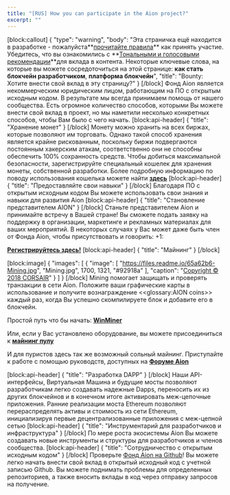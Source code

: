 ```yaml
---
title: "[RUS] How you can participate in the Aion project?"
excerpt: ""
---
```

[block:callout]
{
  "type": "warning",
  "body": "Эта страничка ещё находится в разработке - пожалуйста**[прочитайте правила](https://aion.network/bounty/content-creation-bounty/)** как принять участие. Убедитесь, что вы ознакомились с **[Тональными и голосовыми рекомендации](https://docs.aion.network/page/voice-guidelines)**для вклада в контента. Некоторые ключевые слова, на которые вы можете сосредоточиться на этой странице: **как стать блокчейн разработчиком**, **платформа блокчейн**",
  "title": "Bounty: Хотите внести свой вклад в эту страницу?"
}
[/block]
Фонд Aion является некоммерческим юридическим лицом, работающим на ПО с открытым исходным кодом. В результате мы всегда принимаем помощь от нашего сообщества. Есть огромное количество способов, которыми Вы можете внести свой вклад в проект, но мы наметили несколько конкретных способов, чтобы Вам было с чего начать.
[block:api-header]
{
  "title": "Хранение монет"
}
[/block]
Монету можно хранить на всех биржах, которые позволяют им торговать. Однако такой способ хранения является крайне рискованным, поскольку биржи подвергаются постоянным хакерским атакам, соответственно они не способны обеспечить 100% сохранность средств. Чтобы добиться максимальной безопасности, зарегистрируйте специальный кошелек для хранения монеты, собственной разработки. Более подробную информацию по поводу использования кошелька можете найти **[здесь](https://docs.aion.network/v1.1/docs/aion-desktop-wallet)**
[block:api-header]
{
  "title": "Предоставляйте свои навыки"
}
[/block]
Благодаря ПО с открытым исходным кодом Вы можете использовать свои знания и навыки для развития Aion 
[block:api-header]
{
  "title": "Становление представителем AION"
}
[/block]
Станьте представителем Aion и принимайте встречу в Вашей стране! Вы сможете подать заявку на поддержку в организации, маркетинге и рекламных материалах для ваших мероприятий. В некоторых случаях у Вас может даже быть член от Фонда Aion, чтобы присутствовать и говорить: +1:

**[Регистрируйтесь здесь!](https://aion.network/community/#ambassador-program)**
[block:api-header]
{
  "title": "Майнинг"
}
[/block]

[block:image]
{
  "images": [
    {
      "image": [
        "https://files.readme.io/65a62b6-Mining.jpg",
        "Mining.jpg",
        1700,
        1321,
        "#92918a"
      ],
      "caption": "[Copyright © 2018 CORSAIR](https://twitter.com/corsair/status/884513025159385088?lang=en)"
    }
  ]
}
[/block]
Mining помогает защищать и проверять транзакции в сети Aion. Положите ваши графические карты в использование и получите вознаграждение <<glossary:AION coins>> каждый раз, когда Вы успешно скомпилируете блок и добавите его в блокчейн.

Простой путь что бы начать: **[WinMiner](https://www.winminer.com/#home)** 

Или, если у Вас установлено оборудование, вы можете присоединиться к **[майнинг пулу](https://forum.aion.network/t/aion-community-mining-guides/782/39)**   

И для пуристов здесь так же возможный сольный майнинг. Приступайте к работе с помощью руководств, доступных на **[Форуме Aion](https://forum.aion.network/t/aion-community-mining-guides/782/3)**   


[block:api-header]
{
  "title": "Разработка DAPP"
}
[/block]
Наши API-интерфейсы, Виртуальная Машина и будущие мосты позволяют разработчикам легко создавать надежные Dapps, переносить их из других блокчейнов и в конечном итоге активировать меж-цепочные приложения. Ранние реализации моста Ethereum позволяют перераспределять активы и стоимость из сети Ethereum, инициализируя первые децентрализованные приложения с меж-цепной сетью
[block:api-header]
{
  "title": "Инструментарий для разработчиков и инфраструктура"
}
[/block]
По мере роста экосистемы Aion Вы можете создавать новые инструменты и структуры для разработчиков и членов сообщества.
[block:api-header]
{
  "title": "Сотрудничество с открытым исходным кодом"
}
[/block]
Проверьте [Фонд Aion на Github](https://github.com/aionnetwork)! Вы можете легко начать внести свой вклад в открытый исходный код с учетной записью Github. Вы можете поднимать проблемы для определенных репозиториев, а также вносить вклады в код через отправку запросов на получение.